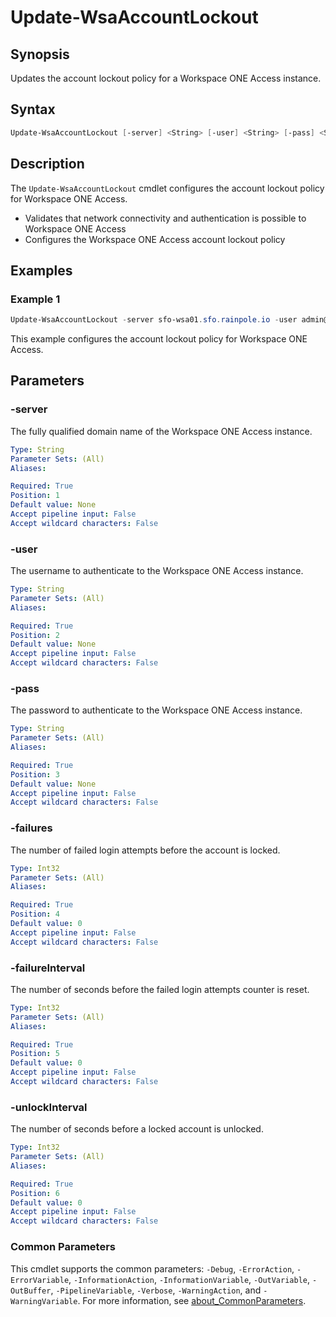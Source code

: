 # Update-WsaAccountLockout

## Synopsis

Updates the account lockout policy for a Workspace ONE Access instance.

## Syntax

```powershell
Update-WsaAccountLockout [-server] <String> [-user] <String> [-pass] <String> [-failures] <Int32> [-failureInterval] <Int32> [-unlockInterval] <Int32> [<CommonParameters>]
```

## Description

The `Update-WsaAccountLockout` cmdlet configures the account lockout policy for Workspace ONE Access.

- Validates that network connectivity and authentication is possible to Workspace ONE Access
- Configures the Workspace ONE Access account lockout policy

## Examples

### Example 1

```powershell
Update-WsaAccountLockout -server sfo-wsa01.sfo.rainpole.io -user admin@local -pass VMw@re1!VMw@re1! -failures 5 -failureInterval 180 -unlockInterval 900
```

This example configures the account lockout policy for Workspace ONE Access.

## Parameters

### -server

The fully qualified domain name of the Workspace ONE Access instance.

```yaml
Type: String
Parameter Sets: (All)
Aliases:

Required: True
Position: 1
Default value: None
Accept pipeline input: False
Accept wildcard characters: False
```

### -user

The username to authenticate to the Workspace ONE Access instance.

```yaml
Type: String
Parameter Sets: (All)
Aliases:

Required: True
Position: 2
Default value: None
Accept pipeline input: False
Accept wildcard characters: False
```

### -pass

The password to authenticate to the Workspace ONE Access instance.

```yaml
Type: String
Parameter Sets: (All)
Aliases:

Required: True
Position: 3
Default value: None
Accept pipeline input: False
Accept wildcard characters: False
```

### -failures

The number of failed login attempts before the account is locked.

```yaml
Type: Int32
Parameter Sets: (All)
Aliases:

Required: True
Position: 4
Default value: 0
Accept pipeline input: False
Accept wildcard characters: False
```

### -failureInterval

The number of seconds before the failed login attempts counter is reset.

```yaml
Type: Int32
Parameter Sets: (All)
Aliases:

Required: True
Position: 5
Default value: 0
Accept pipeline input: False
Accept wildcard characters: False
```

### -unlockInterval

The number of seconds before a locked account is unlocked.

```yaml
Type: Int32
Parameter Sets: (All)
Aliases:

Required: True
Position: 6
Default value: 0
Accept pipeline input: False
Accept wildcard characters: False
```

### Common Parameters

This cmdlet supports the common parameters: `-Debug`, `-ErrorAction`, `-ErrorVariable`, `-InformationAction`, `-InformationVariable`, `-OutVariable`, `-OutBuffer`, `-PipelineVariable`, `-Verbose`, `-WarningAction`, and `-WarningVariable`. For more information, see [about_CommonParameters](http://go.microsoft.com/fwlink/?LinkID=113216).
